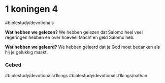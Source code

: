# 1 koningen 4 
#biblestudy/devotionals


**Wat hebben we gelezen?**
We hebben gelezen dat Salomo heel veel regeringen hebben en over hoeveel Macht en geld Salomo heb.

**Wat hebben we geleerd?**
We hebben geleerd dat je God moet bedanken als hij je gelukkig maakt.

### Gebed 

#biblestudy/devotionals/1kings #biblestudy/devotionals/1kings/nathan